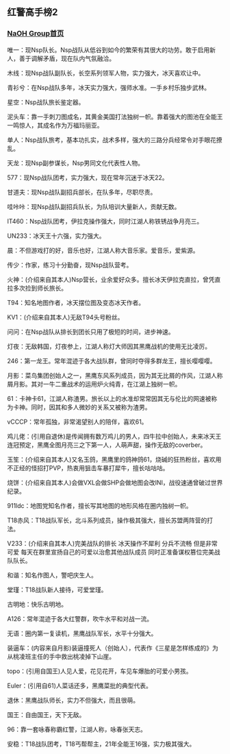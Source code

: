 ## 红警高手榜2

### [NaOH Group首页](index.md)

唯一：现Nsp队长。Nsp战队从低谷到如今的繁荣有其很大的功劳。敢于启用新人，善于调解矛盾，现在队内气氛融洽。

木线：现Nsp战队副队长，长空系列领军人物，实力强大，冰天喜欢让中。

青衫兮：在Nsp战队多年，冰天实力强大，强师水准。一手乡村乐独步武林。

星空：Nsp战队旅长鉴定器。

泥头车：靠一手刺刀图成名，其黄金美国打法独树一帜。靠着强大的图池在全能王一鸣惊人，其成名作为万福玛丽亚。

单人：Nsp战队旅考，基本功扎实，战术多样，强大的三路分兵经常令对手眼花撩乱。

天龙：现Nsp副参谋长，Nsp男同文化代表性人物。

577：现Nsp战队团考，实力强大，现在常年沉迷于冰天22。

甘道夫：现Nsp战队副招兵部长，在队多年，尽职尽责。

哇咔咔：现Nsp战队副招兵队长，为队培训大量新人，贡献无数。

IT460：Nsp战队团考，伊拉克操作强大，同时江湖人称铁锈战争月亮三。

UN233：冰天王十六强，实力强大。

晨：不但游戏打的好，音乐也好，江湖人称大音乐家。爱音乐，爱紫源。

传少：作家，练习十分勤奋，现Nsp战队营考。

火神：(介绍来自其本人)Nsp营长，业余爱好众多。擅长冰天伊拉克直拉，曾凭直拉多次捡到师长旅长。

T94：知名地图作者，冰天摆位图及变态冰天作者。

KV1：(介绍来自其本人)无敌T94头号粉丝。

问问：在Nsp战队从排长到团长只用了极短的时间，进步神速。

灯夜：无敌韩国，灯夜参上，江湖人称灯大师因其黑鹰战机的使用无比凌厉。

246：第一龙王。常年混迹于各大战队群，曾同时夺得多群龙王，擅长嘤嘤嘤。

月影：菜鸟集团创始人之一，黑鹰东风系列成员，因为其无比屑的作风，江湖人称屑月影。其对一牛二重战术的运用炉火纯青，在江湖上独树一帜。

61：卡神卡61，江湖人称渣男。旅长以上的水准却常常因其无与伦比的网速被称为卡神。同时，因其和多人微妙的关系又被称为渣男。

vCCCP：常年孤独，非常渴望别人的陪伴，喜欢61。

鸡儿佬：(引用自退休)是传闻拥有数万鸡儿的男人，四牛拉中创始人，未来冰天王连冠预定，黑鹰全图月亮三之下第一人，人萌声甜，操作无敌的coverber。

玉笙：(介绍来自其本人)又名玉鸽，黑鹰里的鸽神鸽61，烧碱的狂热粉丝，喜欢用不正经的怪招打PVP，热衷用狙击车暴打犀牛，擅长咕咕咕。

烧饼：(介绍来自其本人)会做VXL会做SHP会做地图会改INI，战役速通曾破过世界纪录。

911ldc：地图党知名作者，擅长写其地图的地形风格在圈内独树一帜。

T18赤风：T18战队军长，北斗系列成员，操作极其强大，擅长苏盟两阵营的打法。

V233：(介绍来自其本人)完美战队的排长 冰天操作不犀利 分兵不流畅 但是非常可爱 每天在群里宣扬自己的可爱以治愈其他战队成员 同时正准备谋权篡位完美战队队长。

和谐：知名作图人，警吧庆生人。

堂瑾：T18战队新人接待，可爱堂瑾。

古明地：快乐古明地。

A126：常年混迹于各大红警群，吹牛水平和对战一流。

无语：圈内第一复读机，黑鹰战队军长，水平十分强大。

装逼车：(内容来自月影)装逼撞死人（创始人），代表作《三星是怎样练成的》为从桃凌班主任的手中救出桃凌掉下山崖。

topo：(引用自国王)人见人爱，花见花开，车见车爆胎的可爱小男孩。

Euler：(引用自61)人菜话还多，黑鹰菜批的典型代表。

退休：黑鹰战队师长，实力不但强大，而且很萌。

国王：自由国王，天下无敌。

96：靠一套咏春称霸红警，江湖人称，咏春张天志。

安稳：T18战队团考，T18丐帮帮主，21年全能王16强，实力极其强大。
